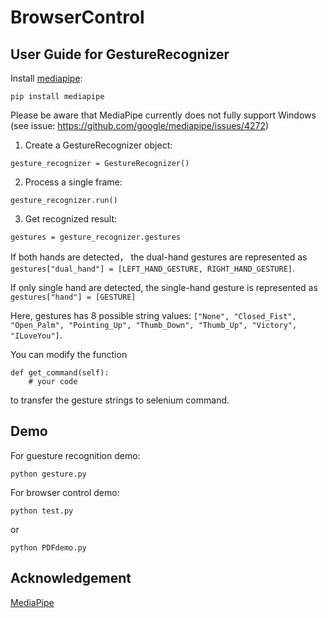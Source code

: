# BrowserControl

## User Guide for GestureRecognizer
Install [mediapipe](https://developers.google.com/mediapipe/solutions/vision/gesture_recognizer/python):
```
pip install mediapipe
```

Please be aware that MediaPipe currently does not fully support Windows (see issue: https://github.com/google/mediapipe/issues/4272)

1. Create a GestureRecognizer object:

```
gesture_recognizer = GestureRecognizer()
```

2. Process a single frame:

```
gesture_recognizer.run()
```

3. Get recognized result:

```
gestures = gesture_recognizer.gestures
```

If both hands are detected， the dual-hand gestures are represented as `gestures["dual_hand"] = [LEFT_HAND_GESTURE, RIGHT_HAND_GESTURE]`.

If only single hand are detected, the single-hand gesture is represented as `gestures["hand"] = [GESTURE]`

Here, gestures has 8 possible string values: `["None",
      "Closed_Fist", "Open_Palm", "Pointing_Up", "Thumb_Down", "Thumb_Up",
      "Victory", "ILoveYou"]`.

You can modify the function 
```
def get_command(self):
    # your code
```

to transfer the gesture strings to selenium command.

## Demo
For guesture recognition demo:
```
python gesture.py
```
For browser control demo:

```
python test.py
```

or

```
python PDFdemo.py
```

## Acknowledgement

[MediaPipe](https://github.com/google/mediapipe)
